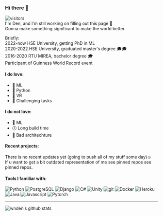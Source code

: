 ### Hi there 👋
![visitors](https://visitor-badge.glitch.me/badge?page_id=wndenis.wndenis)  
I'm Den, and I'm still working on filling out this page 🤔  
Gonna make something significant to make the world better.

Briefly:  
2022-now  HSE University, getting PhD in ML  
2020-2022 HSE University, graduated master's degree 🎓🎓  
2016-2020 RTU MIREA, bachelor degree 🎓  
Participant of Guinness World Record event  

#### I do love:
* 🧠 ML
* 🐍 Python
* 🥽 VR
* 🚀 Сhallenging tasks

#### I do not love:
* 🧠 ML
* 🕔 Long build time
* 🍝 Bad architechture

#### Recent projects:  
There is no recent updates yet (going to push all of my stuff some day)☺️  
If u want to get a bit outdated representation of me see pinned repos see pinned repos.

#### Tools I familiar with:
<p>
  <img alt="Python" src="https://img.shields.io/badge/-Python-1a1a1a?style=flat&logo=python&logoColor=yellow" /> 
  <img alt="PostgreSQL" src="https://img.shields.io/badge/-PostgreSQL-1a1a1a?style=flat&logo=postgresql&logoColor=blue" /> 
  <img alt="Django" src="https://img.shields.io/badge/-Flask-1a1a1a?style=flat&logo=flask&logoColor=white" /> 
  <img alt="C#" src="https://img.shields.io/badge/-C%23-1a1a1a?style=flat&logo=c%20sharp&logoColor=239120" /> 
  <img alt="Unity" src="https://img.shields.io/badge/-Unity-1a1a1a?style=flat&logo=unity&logoColor=white" /> 
  <img alt="git" src="https://img.shields.io/badge/-Git-1a1a1a?style=flat&logo=git&logoColor=orange" /> 
  <img alt="Docker" src="https://img.shields.io/badge/-Docker-1a1a1a?style=flat&logo=docker&logoColor=blue" /> 
  <img alt="Heroku" src="https://img.shields.io/badge/-Heroku-1a1a1a?style=flat&logo=heroku&logoColor=pink" /> 
  <img alt="Java" src="https://img.shields.io/badge/-Java-1a1a1a?style=flat&logo=java&logoColor=orange" /> 
  <img alt="Javascript" src="https://img.shields.io/badge/-JavaScript-1a1a1a?style=flat&logo=javascript&logoColor=yellow" /> 
  <img alt="Pytorch" src="https://img.shields.io/badge/-Pytorch-1a1a1a?style=flat&logo=pytorch&logoColor=orange" /> 
</p>

---  
![wndenis github stats](https://github-readme-stats.vercel.app/api?username=wndenis&bg_color=30,e96443,904e95&title_color=fff&text_color=fff&show_icons=true)  






<!--
**wndenis/wndenis** is a ✨ _special_ ✨ repository because its `README.md` (this file) appears on your GitHub profile.
![Top Langs](https://github-readme-stats.vercel.app/api/top-langs/?username=wndenis&bg_color=30,e96443,904e95&title_color=fff&text_color=fff&show_icons=true)
Here are some ideas to get you started:

- 🔭 I’m currently working on ...
- 🌱 I’m currently learning ...
- 👯 I’m looking to collaborate on ...
- 🤔 I’m looking for help with ...
- 💬 Ask me about ...
- 📫 How to reach me: ...
- 😄 Pronouns: ...
- ⚡ Fun fact: ...
-->
